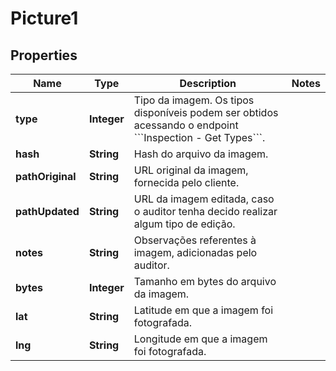 # Picture1

## Properties
Name | Type | Description | Notes
------------ | ------------- | ------------- | -------------
**type** | **Integer** | Tipo da imagem. Os tipos disponíveis podem ser obtidos acessando o endpoint &#x60;&#x60;&#x60;Inspection - Get Types&#x60;&#x60;&#x60;. | 
**hash** | **String** | Hash do arquivo da imagem. | 
**pathOriginal** | **String** | URL original da imagem, fornecida pelo cliente. | 
**pathUpdated** | **String** | URL da imagem editada, caso o auditor tenha decido realizar algum tipo de edição. | 
**notes** | **String** | Observações referentes à imagem, adicionadas pelo auditor. | 
**bytes** | **Integer** | Tamanho em bytes do arquivo da imagem. | 
**lat** | **String** | Latitude em que a imagem foi fotografada. | 
**lng** | **String** | Longitude em que a imagem foi fotografada. | 
